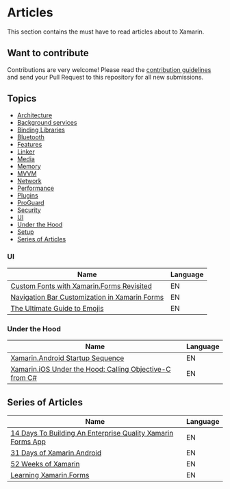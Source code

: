 # Articles

This section contains the must have to read articles about to Xamarin.

## Want to contribute

Contributions are very welcome! Please read the [contribution guidelines](contributing-guidelines.md) and send your Pull Request to this repository for all new submissions.

## Topics

  - [Architecture](article-topics/Architecture.md)
  - [Background services](article-topics/Background-services.md)
  - [Binding Libraries](article-topics/Binding-Libraries.md)
  - [Bluetooth](article-topics/Bluetooth.md)
  - [Features](article-topics/Features.md)
  - [Linker](article-topics/Linker.md)
  - [Media](article-topics/Media.md)
  - [Memory](article-topics/Memory.md)
  - [MVVM](article-topics/Mvvm.md)
  - [Network](article-topics/Network.md)
  - [Performance](article-topics/Performance.md)
  - [Plugins](article-topics/Plugins.md)
  - [ProGuard](article-topics/ProGuard.md)
  - [Security](article-topics/Security.md)
  - [UI](#ui)
  - [Under the Hood](#under-the-hood)
  - [Setup](article-topics/Setup.md)
- [Series of Articles](series-of-articles)

### UI

Name | Language
---- | --------
[Custom Fonts with Xamarin.Forms Revisited](https://blog.verslu.is/xamarin/xamarin-forms-xamarin/custom-fonts-with-xamarin-forms-revisited/) | EN
[Navigation Bar Customization in Xamarin Forms](https://www.xamboy.com/2017/12/06/navigation-bar-customization-in-xamarin-forms/) | EN
[The Ultimate Guide to Emojis](https://smellyc0de.wordpress.com/2018/04/07/the-ultimate-guide-to-emojis/) | EN

### Under the Hood

Name | Language
---- | --------
[Xamarin.Android Startup Sequence](https://xamarinhelp.com/xamarin-android-startup-sequence/) | EN
[Xamarin.iOS Under the Hood: Calling Objective-C from C#](https://jonathanpeppers.com/Blog/xamarin-ios-under-the-hood-calling-objective-c-from-csharp) | EN

## Series of Articles

Name | Language
---- | --------
[14 Days To Building An Enterprise Quality Xamarin Forms App](http://xamarinhelp.com/14-days-to-building-an-enterprise-quality-xamarin-forms-app/) | EN
[31 Days of Xamarin.Android](https://blog.falafel.com/31-days-of-xamarin-android/) | EN
[52 Weeks of Xamarin](http://jesseliberty.com/?s=52+weeks+of+xamarin) | EN
[Learning Xamarin.Forms](http://jesseliberty.com/?s=Learning+Xamarin.Forms) | EN
